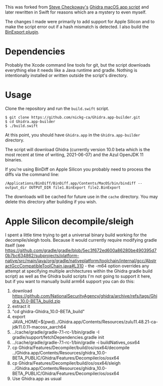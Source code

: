 This was forked from [Steve Checkoway's](https://github.com/stevecheckoway) [Ghidra macOS app script](https://github.com/stevecheckoway/ghidra_app) and later rewritten in Swift for reasons which are a mystery to even myself.

The changes I made were primarily to add support for Apple Silicon and to
make the script error out if a hash mismatch is detected. I also build
the [BinExport plugin](https://github.com/google/binexport/tree/master/java/BinExport).

# Dependencies
Probably the Xcode command line tools for git, but the script downloads
everything else it needs like a Java runtime and gradle. Nothing is intentionally
installed or written outside the script's directory.

# Usage
Clone the repository and run the `build.swift` script.
```
$ git clone https://github.com/nickg-ca/Ghidra.app-builder.git
$ cd Ghidra.app-builder
$ ./build.swift
```

At this point, you should have `Ghidra.app` in the `Ghidra.app-builder` directory.

The script will download Ghidra (currently version 10.0 beta which is the most
recent at time of writing, 2021-06-07) and the Azul OpenJDK 11 binaries.

If you're using BinDiff on Apple Silicon you probably need to process the diffs
via the command line:

```
/Applications/BinDiff/BinDiff.app/Contents/MacOS/bin/bindiff --output_dir OUTPUT_DIR file1.BinExport file2.BinExport
```

The downloads will be cached for future use in the `cache` directory. You may
delete this directory after building if you wish.

# Apple Silicon decompile/sleigh

I spent a little time trying to get a universal binary build working for the decompile/sleigh tools. Because it would currently require modifying gradle itself (see https://github.com/gradle/gradle/blob/5ec3f672ed600a86280be490395d70b7bc634862/subprojects/platform-native/src/main/java/org/gradle/nativeplatform/toolchain/internal/gcc/AbstractGccCompatibleToolChain.java#L310 - the -m64 option overrides any attempt at specifying multiple architectures within the Ghidra gradle build script) as well as the Ghidra build scripts I'm not going to support it here, but if you want to manually build arm64 support you can do this:

1. download https://github.com/NationalSecurityAgency/ghidra/archive/refs/tags/Ghidra_10.0-BETA_build.zip
2. extract it
3. "cd ghidra-Ghidra_10.0-BETA_build"
4. export JAVA_HOME=$(pwd)../Ghidra.app/Contents/Resources/zulu11.48.21-ca-jdk11.0.11-macosx_aarch64 
5. ../cache/gradle/gradle-7.1-rc-1/bin/gradle -I gradle/support/fetchDependencies.gradle init
6. ../cache/gradle/gradle-7.1-rc-1/bin/gradle -i buildNatives_osx64
7. cp Ghidra/Features/Decompiler/build/os/osx64/decompile ../Ghidra.app/Contents/Resources/ghidra_10.0-BETA_PUBLIC/Ghidra/Features/Decompiler/os/osx64
8. cp Ghidra/Features/Decompiler/build/os/osx64/sleigh ../Ghidra.app/Contents/Resources/ghidra_10.0-BETA_PUBLIC/Ghidra/Features/Decompiler/os/osx64
9. Use Ghidra.app as usual
